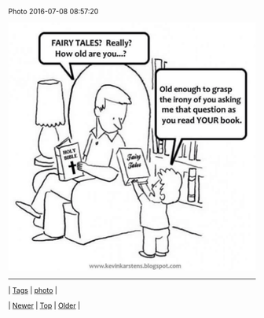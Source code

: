 <!--
title: Photo 2016-07-08 08
date: 2020-06-28T15:27:00.120Z
tags: photo
-->


Photo 2016-07-08 08:57:20

![](147086175599-0.jpg)

<!--BOTTOM-POST-NAVIGATION-->
---

| [Tags](tags.md) | [photo](tag-photo.md) |

| [Newer](147086168989.md) | [Top](index.md) | [Older](147096204449.md) |